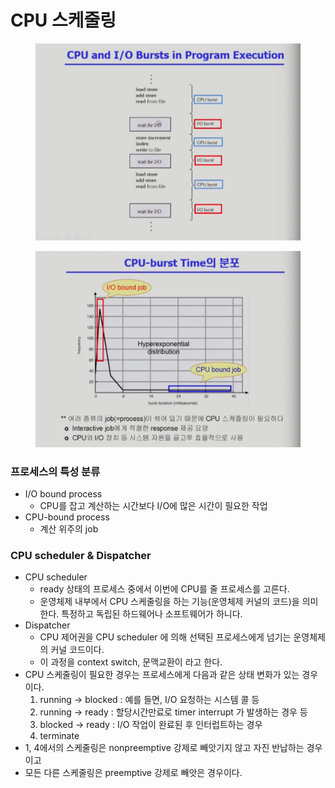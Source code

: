 # CPU 스케줄링

<figure><img src="../../.gitbook/assets/image.png" alt=""><figcaption></figcaption></figure>

<figure><img src="../../.gitbook/assets/image (1) (2).png" alt=""><figcaption></figcaption></figure>

### 프로세스의 특성 분류

* I/O bound process
  * CPU를 잡고 계산하는 시간보다 I/O에 많은 시간이 필요한 작업
* CPU-bound process
  * 계산 위주의 job

### CPU scheduler & Dispatcher

* CPU scheduler
  * ready 상태의 프로세스 중에서 이번에 CPU를 줄 프로세스를 고른다.
  * 운영체제 내부에서 CPU 스케줄링을 하는 기능(운영체제 커널의 코드)을 의미한다. 특정하고 독립된 하드웨어나 소프트웨어가 하니다.
* Dispatcher
  * CPU 제어권을 CPU scheduler 에 의해 선택된 프로세스에게 넘기는 운영체제의 커널 코드이다.
  * 이 과정을 context switch, 문맥교환이 라고 한다.
* CPU 스케줄링이 필요한 경우는 프로세스에게 다음과 같은 상태 변화가 있는 경우이다.
  1. running → blocked : 예를 들면, I/O 요청하는 시스템 콜 등
  2. running → ready : 할당시간만료로 timer interrupt 가 발생하는 경우 등
  3. blocked → ready : I/O 작업이 완료된 후 인터럽트하는 경우
  4. terminate
* 1, 4에서의 스케줄링은 nonpreemptive 강제로 빼앗기지 않고 자진 반납하는 경우이고
* 모든 다른 스케줄링은 preemptive 강제로 빼앗은 경우이다.
